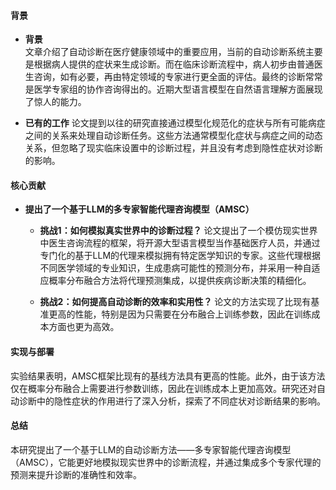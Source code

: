 #### 背景
- **背景**       
    文章介绍了自动诊断在医疗健康领域中的重要应用，当前的自动诊断系统主要是根据病人提供的症状来生成诊断。而在临床诊断流程中，病人初步由普通医生咨询，如有必要，再由特定领域的专家进行更全面的评估。最终的诊断常常是医学专家组的协作咨询得出的。近期大型语言模型在自然语言理解方面展现了惊人的能力。

- **已有的工作**
    论文提到以往的研究直接通过模型化规范化的症状与所有可能病症之间的关系来处理自动诊断任务。这些方法通常模型化症状与病症之间的动态关系，但忽略了现实临床设置中的诊断过程，并且没有考虑到隐性症状对诊断的影响。

#### 核心贡献
- **提出了一个基于LLM的多专家智能代理咨询模型（AMSC）**
    - **挑战1：如何模拟真实世界中的诊断过程？**
        论文提出了一个模仿现实世界中医生咨询流程的框架，将开源大型语言模型当作基础医疗人员，并通过专门化的基于LLM的代理来模拟拥有特定医学知识的专家。这些代理根据不同医学领域的专业知识，生成患病可能性的预测分布，并采用一种自适应概率分布融合方法将代理预测集成，以提供疾病诊断决策的精细化。

    - **挑战2：如何提高自动诊断的效率和实用性？**
        论文的方法实现了比现有基准更高的性能，特别是因为只需要在分布融合上训练参数，因此在训练成本方面也更为高效。

#### 实现与部署
实验结果表明，AMSC框架比现有的基线方法具有更高的性能。此外，由于该方法仅在概率分布融合上需要进行参数训练，因此在训练成本上更加高效。研究还对自动诊断中的隐性症状的作用进行了深入分析，探索了不同症状对诊断结果的影响。

#### 总结
本研究提出了一个基于LLM的自动诊断方法——多专家智能代理咨询模型（AMSC），它能更好地模拟现实世界中的诊断流程，并通过集成多个专家代理的预测来提升诊断的准确性和效率。